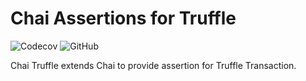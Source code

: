 # Chai Assertions for Truffle

![Codecov](https://img.shields.io/codecov/c/github/calvinlauco/chai-truffle.svg?token=da31e45005754a838c6e44ce946ed23a)
![GitHub](https://img.shields.io/github/license/calvinlauco/chai-truffle.svg)

Chai Truffle extends Chai to provide assertion for Truffle Transaction.
